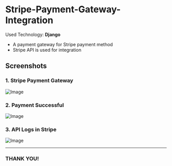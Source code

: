 # Stripe-Payment-Gateway-Integration
Used Technology: **Django**
* A payment gateway for Stripe payment method
* Stripe API is used for integration


## Screenshots
### 1. Stripe Payment Gateway



![Image](https://drive.google.com/uc?id=107Bh4eBY3ZGiQeFkwegkCI5_ZOroNe1V)


### 2. Payment Successful



![Image](https://drive.google.com/uc?id=1oyd9G21JY7R9d6QsN0o-pny2W2-e0pWI)


### 3. API Logs in Stripe



![Image](https://drive.google.com/uc?id=1mWac--mWyyDpfTrhJ2my0IIQIhhaDolC)

___
### THANK YOU!
